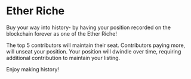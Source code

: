 # Ether Riche

Buy your way into history- by having your position recorded on the blockchain forever as one of the Ether Riche!

The top 5 contributors will maintain their seat.  Contributors paying more, will unseat your position.
Your position will dwindle over time, requiring additional contribution to maintain your listing.

Enjoy making history!
